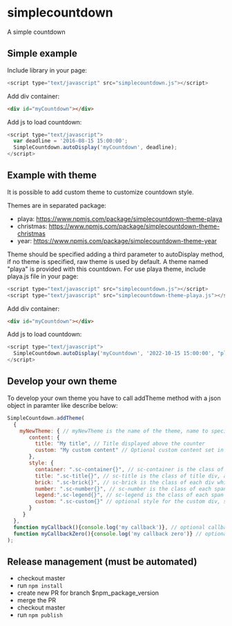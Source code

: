 # simplecountdown
A simple countdown

## Simple example
Include library in your page:
```javascript
<script type="text/javascript" src="simplecountdown.js"></script>
```

Add div container:
```HTML
<div id="myCountdown"></div>
```

Add js to load countdown:
```javascript
<script type="text/javascript">
  var deadline = '2016-08-15 15:00:00';
  SimpleCountdown.autoDisplay('myCountdown', deadline);
</script>
```

## Example with theme
It is possible to add custom theme to customize countdown style.

Themes are in separated package:
* playa: https://www.npmjs.com/package/simplecountdown-theme-playa
* christmas: https://www.npmjs.com/package/simplecountdown-theme-christmas
* year: https://www.npmjs.com/package/simplecountdown-theme-year

Theme should be specified adding a third parameter to autoDisplay method, if no theme is specified, raw theme is used by default. A theme named "playa" is provided with this countdown. For use playa theme, include playa.js file in your page:
```javascript
<script type="text/javascript" src="simplecountdown.js"></script>
<script type="text/javascript" src="simplecountdown-theme-playa.js"></script>
```

Add div container:
```HTML
<div id="myCountdown"></div>
```

Add js to load countdown:
```javascript
<script type="text/javascript">
  SimpleCountdown.autoDisplay('myCountdown', '2022-10-15 15:00:00', "playa");
</script>
```

## Develop your own theme
To develop your own theme you have to call addTheme method with a json object in paramter like describe below:
```javascript
SimpleCountdown.addTheme(
  {
    myNewTheme: { // myNewTheme is the name of the theme, name to specify in method autoDisplay in third parameter
       content: {
         title: "My title", // Title displayed above the counter
         custom: "My custom content" // Optional custom content set in a div with class='sc-custom', if this properties is not set the content of the div is empty
       },
       style: {
         container: ".sc-container{}", // sc-container is the class of countdown container
         title: ".sc-title{}", // sc-title is the class of title div, add your css here to customize title
         brick: ".sc-brick{}", // sc-brick is the class of each div which contains number and legend
         number: ".sc-number{}", // sc-number is the class of each span in which numbers are displayed
         legend:".sc-legend{}", // sc-legend is the class of each span in which legend (day, hour, minute, second) is displayed
         custom: ".sc-custom{}" // optional style for the custom div, sc-custom is the class of custom div which display the custom content (myNewTheme.content.custom)
       }
     }
  },
  function myCallback(){console.log('my callback')}, // optional callback called after the theme css application, this callback has no parameter and must be set in second parameter of addTheme function
  function myCallbackZero(){console.log('my callback zero')} // optional callback called when time is over, this callback has no parameter and must be set in third parameter of addTheme function
);
```

## Release management (must be automated)
- checkout master
- run `npm install`
- create new PR for branch $npm_package_version
- merge the PR
- checkout master
- run `npm publish`